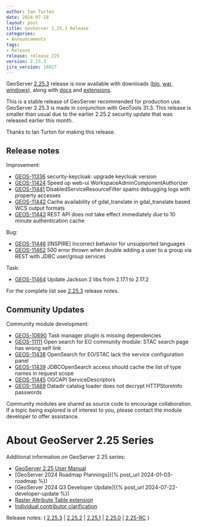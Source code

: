 ```yaml
---
author: Ian Turton
date: 2024-07-18
layout: post
title: GeoServer 2.25.3 Release
categories:
- Announcements
tags:
- Release
release: release_225
version: 2.25.3
jira_version: 16927
--- 
```


GeoServer [2.25.3](/release/2.25.3/) release is now available
with downloads
([bin](https://sourceforge.net/projects/geoserver/files/GeoServer/2.25.3/geoserver-2.25.3-bin.zip/download),
[war](https://sourceforge.net/projects/geoserver/files/GeoServer/2.25.3/geoserver-2.25.3-war.zip/download),
[windows](https://sourceforge.net/projects/geoserver/files/GeoServer/2.25.3/GeoServer-2.25.3-winsetup.exe/download)), along with 
[docs](https://sourceforge.net/projects/geoserver/files/GeoServer/2.25.3/geoserver-2.25.3-htmldoc.zip/download) and
[extensions](https://sourceforge.net/projects/geoserver/files/GeoServer/2.25.3/extensions/).

This is a stable release of GeoServer recommended for production use.
GeoServer 2.25.3 is made in conjunction with GeoTools 31.3. This release is smaller than usual due to the 
earlier 2.25.2 security update that was released earlier this month. 

Thanks to Ian Turton for making this release. 

## Release notes

Improvement:

* [GEOS-11336](https://osgeo-org.atlassian.net/browse/GEOS-11336) security-keycloak: upgrade keycloak version
* [GEOS-11424](https://osgeo-org.atlassian.net/browse/GEOS-11424) Speed up web-ui WorkspaceAdminComponentAuthorizer
* [GEOS-11441](https://osgeo-org.atlassian.net/browse/GEOS-11441) DisabledServiceResourceFilter spams debugging logs with property accesses
* [GEOS-11442](https://osgeo-org.atlassian.net/browse/GEOS-11442) Cache availability of gdal_translate in gdal_translate based WCS output formats
* [GEOS-11443](https://osgeo-org.atlassian.net/browse/GEOS-11443) REST API does not take effect immediately due to 10 minute authentication cache

Bug:

* [GEOS-11446](https://osgeo-org.atlassian.net/browse/GEOS-11446) [INSPIRE] Incorrect behavior for unsupported languages
* [GEOS-11462](https://osgeo-org.atlassian.net/browse/GEOS-11462) 500 error thrown when double adding a user to a group via REST with JDBC user/group services

Task:

* [GEOS-11464](https://osgeo-org.atlassian.net/browse/GEOS-11464) Update Jackson 2 libs from 2.17.1 to 2.17.2

For the complete list see [2.25.3](https://github.com/geoserver/geoserver/releases/tag/2.25.3) release notes. 

## Community Updates

Community module development:

* [GEOS-10690](https://osgeo-org.atlassian.net/browse/GEOS-10690) Task manager plugin is missing dependencies
* [GEOS-11111](https://osgeo-org.atlassian.net/browse/GEOS-11111) Open search for EO community module: STAC search page has wrong self link
* [GEOS-11438](https://osgeo-org.atlassian.net/browse/GEOS-11438) OpenSearch for EO/STAC lack the service configuration panel
* [GEOS-11439](https://osgeo-org.atlassian.net/browse/GEOS-11439) JDBCOpenSearch access should cache the list of type names in request scope
* [GEOS-11445](https://osgeo-org.atlassian.net/browse/GEOS-11445) OGCAPI ServiceDescriptors
* [GEOS-11469](https://osgeo-org.atlassian.net/browse/GEOS-11469) Datadir catalog loader does not decrypt HTTPStoreInfo passwords

Community modules are shared as source code to encourage collaboration. If a topic being explored is of interest to you, please contact the module developer to offer assistance. 

# About GeoServer 2.25 Series

Additional information on GeoServer 2.25 series:

* [GeoServer 2.25 User Manual](https://docs.geoserver.org/2.25.x/en/user/)
* [GeoServer 2024 Roadmap Plannings]({% post_url 2024-01-03-roadmap %})
* [GeoServer 2024 Q3 Developer Update]({% post_url 2024-07-22-developer-update %})
* [Raster Attribute Table extension](https://github.com/geoserver/geoserver/wiki/GSIP-222)
* [Individual contributor clarification](https://github.com/geoserver/geoserver/wiki/GSIP-224)

Release notes:
( [2.25.3](https://github.com/geoserver/geoserver/releases/tag/2.25.3)
| [2.25.2](https://github.com/geoserver/geoserver/releases/tag/2.25.2)
| [2.25.1](https://github.com/geoserver/geoserver/releases/tag/2.25.1)
| [2.25.0](https://github.com/geoserver/geoserver/releases/tag/2.25.0)
| [2.25-RC](https://github.com/geoserver/geoserver/releases/tag/2.25-RC)
) 

